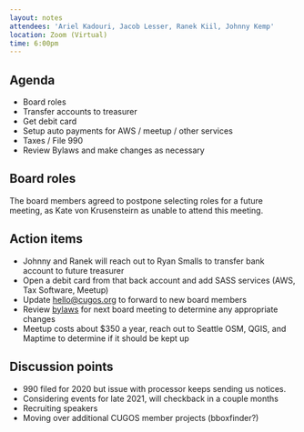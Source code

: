 ```yaml
---
layout: notes
attendees: 'Ariel Kadouri, Jacob Lesser, Ranek Kiil, Johnny Kemp'
location: Zoom (Virtual)
time: 6:00pm
---
```


## Agenda

* Board roles
* Transfer accounts to treasurer
* Get debit card
* Setup auto payments for AWS / meetup / other services
* Taxes / File 990
* Review Bylaws and make changes as necessary

## Board roles

The board members agreed to postpone selecting roles for a future meeting, as Kate von Krusensteirn as unable to attend this meeting.

## Action items

* Johnny and Ranek will reach out to Ryan Smalls to transfer bank account to future treasurer
* Open a debit card from that back account and add SASS services (AWS, Tax Software, Meetup)
* Update hello@cugos.org to forward to new board members
* Review [bylaws](https://cugos.org/about/bylaw/cugos_bylaws_2016.pdf) for next board meeting to determine any appropriate changes
* Meetup costs about $350 a year, reach out to Seattle OSM, QGIS, and Maptime to determine if it should be kept up

## Discussion points
* 990 filed for 2020 but issue with processor keeps sending us notices.
* Considering events for late 2021, will checkback in a couple months
* Recruiting speakers
* Moving over additional CUGOS member projects (bboxfinder?)
